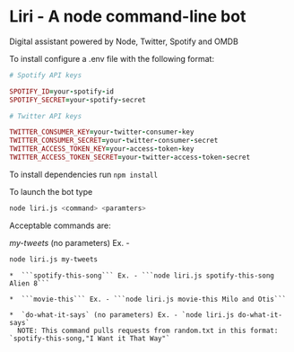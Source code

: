 # Liri - A node command-line bot

Digital assistant powered by Node, Twitter, Spotify and OMDB

To install configure a .env file with the following format:
```ruby
# Spotify API keys

SPOTIFY_ID=your-spotify-id
SPOTIFY_SECRET=your-spotify-secret

# Twitter API keys

TWITTER_CONSUMER_KEY=your-twitter-consumer-key
TWITTER_CONSUMER_SECRET=your-twitter-consumer-secret
TWITTER_ACCESS_TOKEN_KEY=your-access-token-key
TWITTER_ACCESS_TOKEN_SECRET=your-twitter-access-token-secret
```
To install dependencies run 
   `npm install`

To launch the bot type 
```bash
node liri.js <command> <paramters>
```

Acceptable commands are: 

*my-tweets* (no parameters) Ex. - 
   ```bash
   node liri.js my-tweets
   ```

    *  ```spotify-this-song``` Ex. - ```node liri.js spotify-this-song Alien 8```

    *  ```movie-this``` Ex. - ```node liri.js movie-this Milo and Otis```

    *  `do-what-it-says` (no parameters) Ex. - `node liri.js do-what-it-says`
      NOTE: This command pulls requests from random.txt in this format: `spotify-this-song,"I Want it That Way"`
